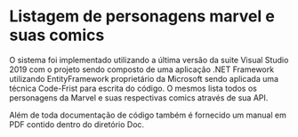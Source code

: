# Listagem de personagens marvel e suas comics

O sistema foi implementado utilizando a última versão da suite Visual Studio 2019 com o projeto sendo composto de uma aplicação .NET Framework utilizando EntityFramework proprietário da Microsoft sendo aplicada uma técnica Code-Frist para escrita do código. O mesmos lista todos os personagens da Marvel e suas respectivas comics através de sua API. 

Além de toda documentação de código também é fornecido um manual em PDF contido dentro do diretório Doc.
